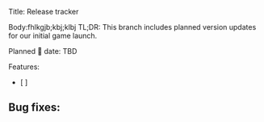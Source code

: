 Title: Release tracker

Body:fhlkgjb;kbj;klbj
TL;DR: This branch includes planned version updates for our initial game launch.

Planned 🚢 date: TBD

Features:
- [ ] 

Bug fixes:
- 

